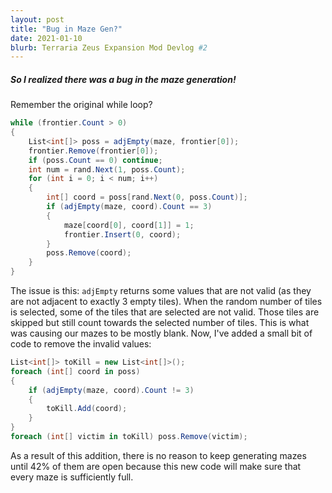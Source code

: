 ```yaml
---
layout: post
title: "Bug in Maze Gen?"
date: 2021-01-10
blurb: Terraria Zeus Expansion Mod Devlog #2
---
```


##### So I realized there was a bug in the maze generation!

Remember the original while loop?

```csharp
while (frontier.Count > 0)
{
    List<int[]> poss = adjEmpty(maze, frontier[0]);
    frontier.Remove(frontier[0]);
    if (poss.Count == 0) continue;
    int num = rand.Next(1, poss.Count);
    for (int i = 0; i < num; i++)
    {
        int[] coord = poss[rand.Next(0, poss.Count)];
        if (adjEmpty(maze, coord).Count == 3)
        {
            maze[coord[0], coord[1]] = 1;
            frontier.Insert(0, coord);
        }
        poss.Remove(coord);
    }
}
```

The issue is this: `adjEmpty` returns some values that are not valid (as they are not adjacent to exactly 3 empty tiles). When the random number of tiles is selected, some of the tiles that are selected are not valid. Those tiles are skipped but still count towards the selected number of tiles. This is what was causing our mazes to be mostly blank. Now, I've added a small bit of code to remove the invalid values:

```csharp
List<int[]> toKill = new List<int[]>();
foreach (int[] coord in poss)
{
    if (adjEmpty(maze, coord).Count != 3)
    {
        toKill.Add(coord);
    }
}
foreach (int[] victim in toKill) poss.Remove(victim);
```

As a result of this addition, there is no reason to keep generating mazes until 42% of them are open because this new code will make sure that every maze is sufficiently full.
